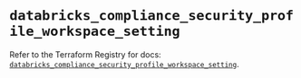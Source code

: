 # `databricks_compliance_security_profile_workspace_setting`

Refer to the Terraform Registry for docs: [`databricks_compliance_security_profile_workspace_setting`](https://registry.terraform.io/providers/databricks/databricks/1.88.0/docs/resources/compliance_security_profile_workspace_setting).
